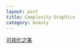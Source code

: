 ```yaml
---
layout: post
title: Complexity Graphics 
category: beauty
---
```

[可视化之美](http://www.complexitygraphics.com/)
